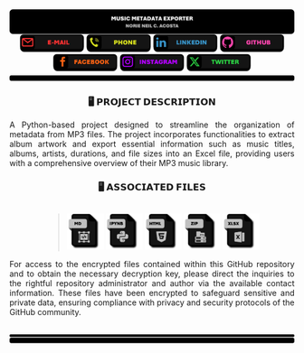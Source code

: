 <div style = "display: flex; flex-direction: column; align-items: center;">
    <!-- HEADER -->
    <img src = "IMPORT FILES/PROJECTHeader.png" alt = "Project Header" style = "width: 100%;" />
     <div align = "center" style = "width: 100%;">
        <!-- E-MAIL -->
        <a href = "norieneil_acosta@outlook.com" title = "E-MAIL: norieneil_acosta@outlook.com"> <img src = "IMPORT FILES/LINKICONEmail.png" alt = "E-Mail Link Icon" style = "width: 114px; height: auto"></a>
         <!-- PHONE -->
        <a href = "09673381501" title = "PHONE: 09673381501"> <img src = "IMPORT FILES/LINKICONPhone.png" alt = "Contact Link Icon" style = "width: 114px; height: auto"></a>
        <!-- LINKEDIN -->
        <a href = "https://www.linkedin.com/in/norzzielein" title = "LINKEDIN: https://www.linkedin.com/in/norzzielein"> <img src = "IMPORT FILES/LINKICONLinkedIn.png" alt = "LinkedIn Link Icon" style = "width: 114px; height: auto"></a>
        <!-- GITHUB -->
        <a href = "https://github.com/norzzielein" title = "GITHUB: https://github.com/norzzielein"> <img src = "IMPORT FILES/LINKICONGitHub.png" alt = "GitHub Link Icon" style = "width: 114px; height: auto"></a>
        <!-- FACEBOOK -->
        <a href = "https://www.facebook.com/norzzielein" title = "FACEBOOK: https://www.facebook.com/norzzielein"> <img src = "IMPORT FILES/LINKICONFacebook.png" alt = "Facebook Link Icon" style = "width: 114px; height: auto"></a>
        <!-- INSTAGRAM -->
        <a href = "https://www.instagram.com/norzzielein" title = "INSTAGRAM: https://www.instagram.com/norzzielein"> <img src = "IMPORT FILES/LINKICONInstagram.png" alt = "Instagram Link Icon" style = "width: 114px; height: auto"></a>
        <!-- TWITTER -->
        <a href = "https://twitter.com/norzzielein" title = "TWITTER: https://twitter.com/norzzielein"> <img src = "IMPORT FILES/LINKICONTwitter.png" alt = "Twitter Link Icon" style = "width: 114px; height: auto"></a>
    <!-- TRAILER -->
    <img src = "IMPORT FILES/PROJECTTrailer.png" alt = "Project Trailer" style = "width: 100%;" />    
</div>

### 🖥️ 𝗣𝗥𝗢𝗝𝗘𝗖𝗧 𝗗𝗘𝗦𝗖𝗥𝗜𝗣𝗧𝗜𝗢𝗡

<div align = "justify">
A Python-based project designed to streamline the organization of metadata from MP3 files. The project incorporates functionalities to extract album artwork and export essential information such as music titles, albums, artists, durations, and file sizes into an Excel file, providing users with a comprehensive overview of their MP3 music library.
</div>

### 🖥️ 𝗔𝗦𝗦𝗢𝗖𝗜𝗔𝗧𝗘𝗗 𝗙𝗜𝗟𝗘𝗦

> <div align = "left">
>     <a href = "README.md" title = "MUSIC METADATA EXPORTER (Markdown File)"> <img src = "IMPORT FILES/FILEICONMDFile.png" alt = "MD File Icon" style = "width: 65px; height: auto"></a>
>     <a href = "MUSIC METADATA EXPORTER.ipynb" title = "MUSIC METADATA EXPORTER (IPython Notebook)"> <img src = "IMPORT FILES/FILEICONIPYNBFile.png" alt = "IPYNB File Icon" style = "width: 65px; height: auto"></a>
>     <a href = "https://norzzielein.github.io/MUSIC-METADATA-EXPORTER/MUSIC%20METADATA%20EXPORTER.html" title = "MUSIC METADATA EXPORTER (HyperText Markup Language)"> <img src = "IMPORT FILES/FILEICONHTMLFile.png" alt = "XLSX File Icon" style = "width: 65px; height: auto"></a>
>     <a href = "EXPORT FILES/MUSIC ALBUM ARTS.enc" title = "MUSIC ALBUM ARTS (Encrypted Folder)"> <img src = "IMPORT FILES/FILEICONZIPFile.png" alt = "ZIP File Icon" style = "width: 65px; height: auto"></a>
>     <a href = "EXPORT FILES/MusicMetadata.enc" title = "MUSIC METADATA (Encrypted File)"> <img src = "IMPORT FILES/FILEICONXLSXFile.png" alt = "XLSX File Icon" style = "width: 65px; height: auto"></a>
> </div>    
 
<div align = "justify">
For access to the encrypted files contained within this GitHub repository and to obtain the necessary decryption key, please direct the inquiries to the rightful repository administrator and author via the available contact information. These files have been encrypted to safeguard sensitive and private data, ensuring compliance with privacy and security protocols of the GitHub community.
</div><br>

<!-- FOOTER -->
<img src = "IMPORT FILES/PROJECTFooter.png" alt = "Project Footer"></a>
